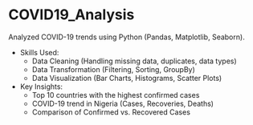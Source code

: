 # COVID19_Analysis
Analyzed COVID-19 trends using Python (Pandas, Matplotlib, Seaborn).
- Skills Used:
    - Data Cleaning (Handling missing data, duplicates, data types)
    - Data Transformation (Filtering, Sorting, GroupBy)
    - Data Visualization (Bar Charts, Histograms, Scatter Plots)
- Key Insights:
    - Top 10 countries with the highest confirmed cases
    - COVID-19 trend in Nigeria (Cases, Recoveries, Deaths)
    - Comparison of Confirmed vs. Recovered Cases
